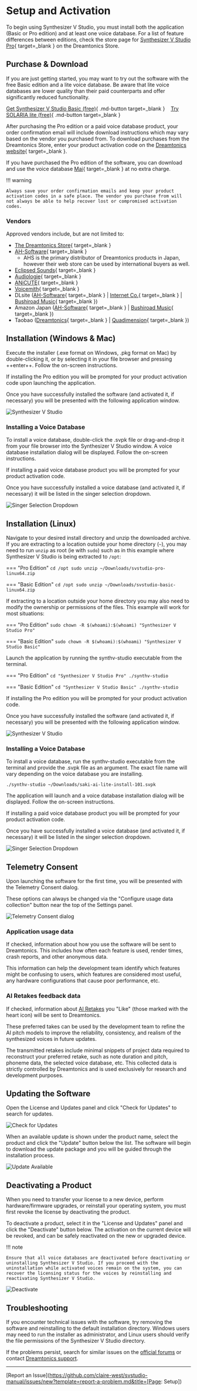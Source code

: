 # Setup and Activation

To begin using Synthesizer V Studio, you must install both the application (Basic or Pro edition) and at least one voice database. For a list of feature differences between editions, check the store page for [Synthesizer V Studio Pro](https://store.dreamtonics.com/product/editor-svstudio-pro/){ target=_blank } on the Dreamtonics Store.

## Purchase & Download

If you are just getting started, you may want to try out the software with the free Basic edition and a lite voice database. Be aware that lite voice databases are lower quality than their paid counterparts and offer significantly reduced functionality.

[Get Synthesizer V Studio Basic (free)](https://resource.dreamtonics.com/download/English/Synthesizer%20V%20Studio%20Basic/){ .md-button target=_blank }&nbsp;&nbsp;&nbsp;&nbsp;[Try SOLARIA lite (free)](https://www.eclipsedsounds.com/solaria#comp-lhza0rpi){ .md-button target=_blank }

After purchasing the Pro edition or a paid voice database product, your order confirmation email will include download instructions which may vary based on the vendor you purchased from. To download purchases from the Dreamtonics Store, enter your product activation code on the [Dreamtonics website](https://auth.dreamtonics.com/store/download){ target=_blank }.

If you have purchased the Pro edition of the software, you can download and use the voice database [Mai](https://resource.dreamtonics.com/download/English/Voice%20Databases/Free%20Voice%20Databases%20for%20Synthesizer%20V%20Studio%20Pro/){ target=_blank } at no extra charge.

!!! warning

    Always save your order confirmation emails and keep your product activation codes in a safe place. The vendor you purchase from will not always be able to help recover lost or compromised activation codes.

### Vendors

Approved vendors include, but are not limited to:

* [The Dreamtonics Store](https://store.dreamtonics.com/){ target=_blank }
* [AH-Software](https://www.ah-soft.com/product/download.html#synth-v){ target=_blank }
    * AHS is the primary distributor of Dreamtonics products in Japan, however their web store can be used by international buyers as well.
* [Eclipsed Sounds](https://www.eclipsedsounds.com/shop){ target=_blank }
* [Audiologie](https://audiologie.us/collections/voice-databases){ target=_blank }
* [ANiCUTE](https://www.anicute.com/){ target=_blank }
* [Voicemith](https://www.voicemith.com/overseasstore/){ target=_blank }
* DLsite ([AH-Software](https://www.dlsite.com/soft/fsr/=/language/jp/keyword/VG01804+%22Synthesizer+V%22){ target=_blank } | [Internet Co.](https://www.dlsite.com/soft/fsr/=/language/jp/keyword/VG02985+%22Synthesizer+V%22){ target=_blank } | [Bushiroad Music](https://www.dlsite.com/soft/fsr/=/language/jp/keyword/VG03040+%22Synthesizer+V%22){ target=_blank })
* Amazon Japan ([AH-Software](https://www.amazon.co.jp/s?k=AHS+%22Synthesizer+V%22){ target=_blank } | [Bushiroad Music](https://www.amazon.co.jp/s?k=%E3%83%96%E3%82%B7%E3%83%AD%E3%83%BC%E3%83%89%E3%83%9F%E3%83%A5%E3%83%BC%E3%82%B8%E3%83%83%E3%82%AF+%22Synthesizer+V%22){ target=_blank })
* Taobao ([Dreamtonics](https://shop390836001.taobao.com/){ target=_blank } | [Quadimension](https://shop109464960.taobao.com/){ target=_blank })


## Installation (Windows & Mac)

Execute the installer (.exe format on Windows, .pkg format on Mac) by double-clicking it, or by selecting it in your file browser and pressing ++enter++. Follow the on-screen instructions.

If installing the Pro edition you will be prompted for your product activation code upon launching the application.

Once you have successfully installed the software (and activated it, if necessary) you will be presented with the following application window.

![Synthesizer V Studio](img/synthv-studio.png)

### Installing a Voice Database

To install a voice database, double-click the .svpk file or drag-and-drop it from your file browser into the Synthesizer V Studio window. A voice database installation dialog will be displayed. Follow the on-screen instructions.

If installing a paid voice database product you will be prompted for your product activation code.

Once you have successfully installed a voice database (and activated it, if necessary) it will be listed in the singer selection dropdown.

![Singer Selection Dropdown](img/quickstart/singer-dropdown-arrangement.png)

## Installation (Linux)

Navigate to your desired install directory and unzip the downloaded archive. If you are extracting to a location outside your home directory (`~`), you may need to run `unzip` as root (ie with `sudo`) such as in this example where Synthesizer V Studio is being extracted to `/opt`:

=== "Pro Edition"
    ```
    cd /opt
    sudo unzip ~/Downloads/svstudio-pro-linux64.zip
    ```

=== "Basic Edition"
    ```
    cd /opt
    sudo unzip ~/Downloads/svstudio-basic-linux64.zip
    ```

If extracting to a location outside your home directory you may also need to modify the ownership or permissions of the files. This example will work for most situations:

=== "Pro Edition"
    ```
    sudo chown -R $(whoami):$(whoami) "Synthesizer V Studio Pro"
    ```

=== "Basic Edition"
    ```
    sudo chown -R $(whoami):$(whoami) "Synthesizer V Studio Basic"
    ```

Launch the application by running the synthv-studio executable from the terminal.

=== "Pro Edition"
    ```
    cd "Synthesizer V Studio Pro"
    ./synthv-studio
    ```

=== "Basic Edition"
    ```
    cd "Synthesizer V Studio Basic"
    ./synthv-studio
    ```

If installing the Pro edition you will be prompted for your product activation code.

Once you have successfully installed the software (and activated it, if necessary) you will be presented with the following application window.

![Synthesizer V Studio](img/synthv-studio.png)

### Installing a Voice Database

To install a voice database, run the synthv-studio executable from the terminal and provide the .svpk file as an argument. The exact file name will vary depending on the voice database you are installing.

`./synthv-studio ~/Downloads/saki-ai-lite-install-101.svpk`

The application will launch and a voice database installation dialog will be displayed. Follow the on-screen instructions.

If installing a paid voice database product you will be prompted for your product activation code.

Once you have successfully installed a voice database (and activated it, if necessary) it will be listed in the singer selection dropdown.

![Singer Selection Dropdown](img/quickstart/singer-dropdown-arrangement.png)

## Telemetry Consent

Upon launching the software for the first time, you will be presented with the Telemetry Consent dialog.

These options can always be changed via the "Configure usage data collection" button near the top of the Settings panel.

![Telemetry Consent dialog](img/quickstart/telemetry-consent.png)

### Application usage data

If checked, information about how you use the software will be sent to Dreamtonics. This includes how often each feature is used, render times, crash reports, and other anonymous data.

This information can help the development team identify which features might be confusing to users, which features are considered most useful, any hardware configurations that cause poor performance, etc.

### AI Retakes feedback data

If checked, information about [AI Retakes](ai-functions/ai-retakes.md) you "Like" (those marked with the heart icon) will be sent to Dreamtonics.

These preferred takes can be used by the development team to refine the AI pitch models to improve the reliability, consistency, and realism of the synthesized voices in future updates.

The transmitted retakes include minimal snippets of project data required to reconstruct your preferred retake, such as note duration and pitch, phoneme data, the selected voice database, etc. This collected data is strictly controlled by Dreamtonics and is used exclusively for research and development purposes.

## Updating the Software

Open the License and Updates panel and click "Check for Updates" to search for updates.

![Check for Updates](img/check-for-updates.png)

When an available update is shown under the product name, select the product and click the "Update" button below the list. The software will begin to download the update package and you will be guided through the installation process.

![Update Available](img/update.png)

## Deactivating a Product

When you need to transfer your license to a new device, perform hardware/firmware upgrades, or reinstall your operating system, you must first revoke the license by deactivating the product.

To deactivate a product, select it in the "License and Updates" panel and click the "Deactivate" button below. The activation on the current device will be revoked, and can be safely reactivated on the new or upgraded device.

!!! note

    Ensure that all voice databases are deactivated before deactivating or uninstalling Synthesizer V Studio. If you proceed with the uninstallation while activated voices remain on the system, you can recover the licensing status for the voices by reinstalling and reactivating Synthesizer V Studio.

![Deactivate](img/deactivate.png)

## Troubleshooting

If you encounter technical issues with the software, try removing the software and reinstalling to the default installation directory. Windows users may need to run the installer as administrator, and Linux users should verify the file permissions of the Synthesizer V Studio directory.

If the problems persist, search for similar issues on the [official forums](https://forum.synthesizerv.com/search) or contact [Dreamtonics support](support.md).

---

[Report an Issue](https://github.com/claire-west/svstudio-manual/issues/new?template=report-a-problem.md&title=[Page: Setup])